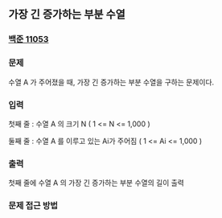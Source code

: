 ## 가장 긴 증가하는 부분 수열

### [백준 11053](https://www.acmicpc.net/problem/11053) 

### 문제

수열 A 가 주어졌을 때, 가장 긴 증가하는 부분 수열을 구하는 문제이다.

### 입력

첫째 줄 : 수열 A 의 크기 N ( 1 <= N <= 1,000 )

둘째 줄 : 수열 A 를 이루고 있는 Ai가 주어짐 ( 1 <= Ai <= 1,000 )

### 출력

첫째 줄에 수열 A 의 가장 긴 증가하는 부분 수열의 길이 출력

### 문제 접근 방법

